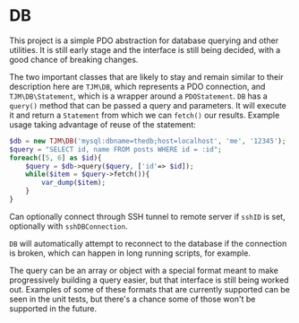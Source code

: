 DB
===

This project is a simple PDO abstraction for database querying and other utilities.  It is still early stage and the interface is still being decided, with a good chance of breaking changes.

The two important classes that are likely to stay and remain similar to their description here are `TJM\DB`, which represents a PDO connection, and `TJM\DB\Statement`, which is a wrapper around a `PDOStatement`.  `DB` has a `query()` method that can be passed a query and parameters.  It will execute it and return a `Statement` from which we can `fetch()` our results.  Example usage taking advantage of reuse of the statement:

``` php
$db = new TJM\DB('mysql:dbname=thedb;host=localhost', 'me', '12345');
$query = "SELECT id, name FROM posts WHERE id = :id";
foreach([5, 6] as $id){
	$query = $db->query($query, ['id'=> $id]);
	while($item = $query->fetch()){
		var_dump($item);
	}
}
```

Can optionally connect through SSH tunnel to remote server if `sshID` is set, optionally with `sshDBConnection`.

`DB` will automatically attempt to reconnect to the database if the connection is broken, which can happen in long running scripts, for example.

The query can be an array or object with a special format meant to make progressively building a query easier, but that interface is still being worked out.  Examples of some of these formats that are currently supported	can be seen in the unit tests, but there's a chance some of those won't be supported in the future.
